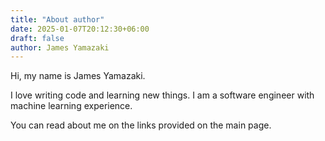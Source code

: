 ```yaml
---
title: "About author"
date: 2025-01-07T20:12:30+06:00
draft: false
author: James Yamazaki
---
```


Hi, my name is James Yamazaki.

I love writing code and learning new things. I am a software engineer with machine learning experience.

You can read about me on the links provided on the main page.
